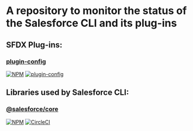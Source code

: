 # A repository to monitor the status of the Salesforce CLI and its plug-ins

## SFDX Plug-ins:

### [plugin-config](https://github.com/salesforcecli/plugin-config)
[![NPM](https://img.shields.io/npm/v/@salesforce/plugin-config.svg)](https://www.npmjs.com/package/@salesforce/plugin-config)
[![plugin-config](https://circleci.com/gh/salesforcecli/plugin-config.svg?style=shield)](https://app.circleci.com/pipelines/github/salesforcecli/plugin-config)



## Libraries used by Salesforce CLI:
### [@salesforce/core](https://github.com/forcedotcom/sfdx-core)
[![NPM](https://img.shields.io/npm/v/@salesforce/core.svg)](https://www.npmjs.com/package/@salesforce/core)
[![CircleCI](https://circleci.com/gh/forcedotcom/sfdx-core.svg?style=shield&circle-token=2377ca31221869e9d13448313620486da80e595f)](https://circleci.com/gh/forcedotcom/sfdx-core)
